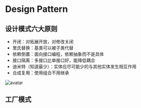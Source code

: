 # Design Pattern

## 设计模式六大原则

* 开闭：对拓展开放，对修改关闭
* 里氏替换：基类可以被子类代替
* 依赖倒置：面向接口编程，依赖抽象而不是具体
* 接口隔离：多接口比单接口好，能降低耦合
* 迪米特（知道最少）：实体应尽可能少的与其他实体发生相互作用
* 合成复用：使用组合不用继承

![avatar](http://www.runoob.com/wp-content/uploads/2014/08/the-relationship-between-design-patterns.jpg)



## 工厂模式

